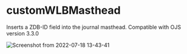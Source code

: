 # customWLBMasthead
Inserts a ZDB-ID field into the journal masthead.
Compatible with OJS version 3.3.0

![Screenshot from 2022-07-18 13-43-41](https://user-images.githubusercontent.com/70636551/179504447-495e9558-fd47-42be-822c-6536cb12e4c7.png)
